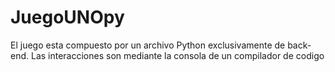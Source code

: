 # JuegoUNOpy
El juego esta compuesto por un archivo Python exclusivamente de back-end. Las interacciones son mediante la consola de un compilador de codigo

